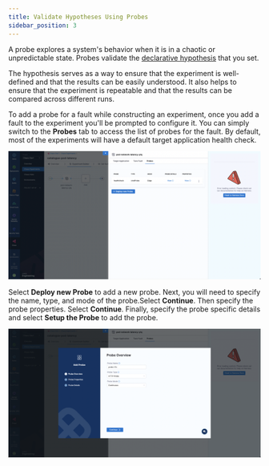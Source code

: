 ```yaml
---
title: Validate Hypotheses Using Probes
sidebar_position: 3
---
```


A probe explores a system's behavior when it is in a chaotic or unpredictable state. Probes validate the [declarative hypothesis](../../technical-reference/probes/overview/#declarative-hypothesis) that you set.

The hypothesis serves as a way to ensure that the experiment is well-defined and that the results can be easily understood. It also helps to ensure that the experiment is repeatable and that the results can be compared across different runs.


To add a probe for a fault while constructing an experiment, once you add a fault to the experiment you'll be prompted to configure it. You can simply switch to the **Probes** tab to access the list of probes for the fault. By default, most of the experiments will have a default target application health check.

![Probe List](./static/validate-hypothesis-using-probes/probe-list.png)

Select **Deploy new Probe** to add a new probe. Next, you will need to specify the name, type, and mode of the probe.Select **Continue**. Then specify the probe properties. Select **Continue**. Finally, specify the probe specific details and select **Setup the Probe** to add the probe. 

![New Probe Overview](./static/validate-hypothesis-using-probes/new-probe-overview.png)

